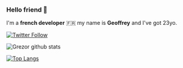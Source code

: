 ### Hello friend 👋

I'm a **french developer** :fr: my name is **Geoffrey** and I've got 23yo.

[![Twitter Follow](https://img.shields.io/twitter/follow/Geoffrey_Dev?color=%231DA1F2&label=Follow%20me&logo=Twitter&style=for-the-badge)](https://twitter.com/Geoffrey_Dev)

![Grezor github stats](https://github-readme-stats.vercel.app/api?username=Grezor&show_icons=true&theme=highcontrast)

[![Top Langs](https://github-readme-stats.vercel.app/api/top-langs/?username=Grezor)](https://github.com/Grezor/github-readme-stats)
